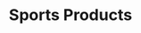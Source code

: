 ---
ee_id: '118'
site: '1'
type: '2'
long_id: 2011-024 Sports Products
url: 2011-024-sports-products
year: '2011'
medium: Painted bronze, rubber, Oakley M-Frame lenses, and display unit
commission: 'Comissioned by Whitney Museum of American Art, New York, for Cory Arcangel:
  Pro Tools'
add_credit:
dims: 74 x 17.75 x 17.75 inches
pitch:
ps:
live_url:
related:
title: Sports Products
youtube:
imgs: "{filedir_1}sports-products-2011-024-full-database-AR.jpg"
subheading:
year2: '2011'
download:
add_credits:
related_code:
! '':
layout: things-i-made
---
